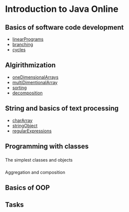 # Introduction to Java Online
## Basics of software code development
- [linearPrograms](https://github.com/Hakimbek/Introduction-to-Java-Online/tree/master/1_Basics_of_software_code_development/src/linearPrograms)
- [branching](https://github.com/Hakimbek/Introduction-to-Java-Online/tree/master/1_Basics_of_software_code_development/src/branching)
- [cycles](https://github.com/Hakimbek/Introduction-to-Java-Online/tree/master/1_Basics_of_software_code_development/src/cycles)
## Algirithmization
- [oneDimensionalArrays](https://github.com/Hakimbek/Introduction-to-Java-Online/tree/master/2_Algorithmization/src/oneDimensionalArrays)
- [multiDimentionalArray](https://github.com/Hakimbek/Introduction-to-Java-Online/tree/master/2_Algorithmization/src/multiDimentionalArray)
- [sorting](https://github.com/Hakimbek/Introduction-to-Java-Online/tree/master/2_Algorithmization/src/sorting)
- [decomposition](https://github.com/Hakimbek/Introduction-to-Java-Online/tree/master/2_Algorithmization/src/decomposition)
## String and basics of text processing
- [charArray](https://github.com/Hakimbek/Introduction-to-Java-Online/tree/master/3_String_and_basics_of_text_processing/src/charArray)
- [stringObject](https://github.com/Hakimbek/Introduction-to-Java-Online/tree/master/3_String_and_basics_of_text_processing/src/stringObject)
- [regularExpressions](https://github.com/Hakimbek/Introduction-to-Java-Online/tree/master/3_String_and_basics_of_text_processing/src/regularExpressions)
## Programming with classes
  ###
  The simplest classes and objects
  
  ###
  Aggregation and composition
  
## Basics of OOP
## Tasks
